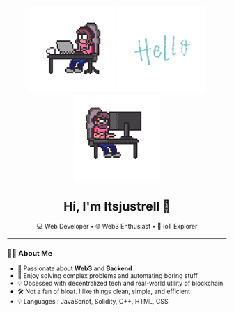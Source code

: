 <div align="center">
  <img src="/gifs/csguy.gif" width="200" height="200" />
  <img src="/gifs/hello.gif" width="200" height="200" />
  <img src="/gifs/csnotguy.gif" width="200" height="200" />
</div>

<h1 align="center">Hi, I'm Itsjustrell 👋</h1>

<p align="center">
  💻 Web Developer • 🌐 Web3 Enthusiast • 🔐 IoT Explorer
</p>

---

### 👨‍💻 About Me

- 🧠 Passionate about **Web3** and **Backend**
- 🧩 Enjoy solving complex problems and automating boring stuff
- 💡 Obsessed with decentralized tech and real-world utility of blockchain
- 🛠️ Not a fan of bloat. I like things clean, simple, and efficient
- 💡 Languages      : JavaScript, Solidity, C++, HTML, CSS
